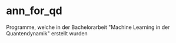 # ann_for_qd
Programme, welche in der Bachelorarbeit "Machine Learning in der Quantendynamik" erstellt wurden
